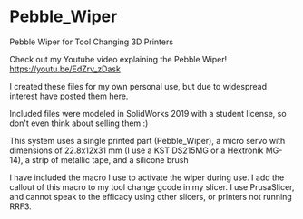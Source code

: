 # Pebble_Wiper
Pebble Wiper for Tool Changing 3D Printers

Check out my Youtube video explaining the Pebble Wiper!
https://youtu.be/EdZrv_zDask

I created these files for my own personal use, but due to widespread interest have posted them here. 

Included files were modeled in SolidWorks 2019 with a student license, so don't even think about selling them :)

This system uses a single printed part (Pebble_Wiper), a micro servo with dimensions of 22.8x12x31 mm (I use a KST DS215MG or a Hextronik MG-14), a strip of metallic tape, and a silicone brush

I have included the macro I use to activate the wiper during use. I add the callout of this macro to my tool change gcode in my slicer. I use PrusaSlicer, and cannot speak to the efficacy using other slicers, or printers not running RRF3.
